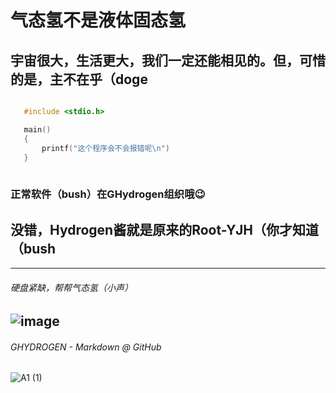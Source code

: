 # 气态氢不是液体固态氢
## 宇宙很大，生活更大，我们一定还能相见的。但，可惜的是，主不在乎（doge
 ```c

    #include <stdio.h>

    main()
    {
        printf("这个程序会不会报错呢\n")
    }
    
```
### 正常软件（bush）在GHydrogen组织哦😉
## 没错，Hydrogen酱就是原来的Root-YJH（你才知道（bush
---
###### 硬盘紧缺，帮帮气态氢（小声）
![image](https://user-images.githubusercontent.com/111329731/193461749-bb6af78a-2664-4811-b539-9041cbfae882.png)
---
###### GHYDROGEN - Markdown @ GitHub
![A1 (1)](https://user-images.githubusercontent.com/111329731/196027211-09ead4f3-d27b-48b1-bd8b-76b5403e1a1d.png)
